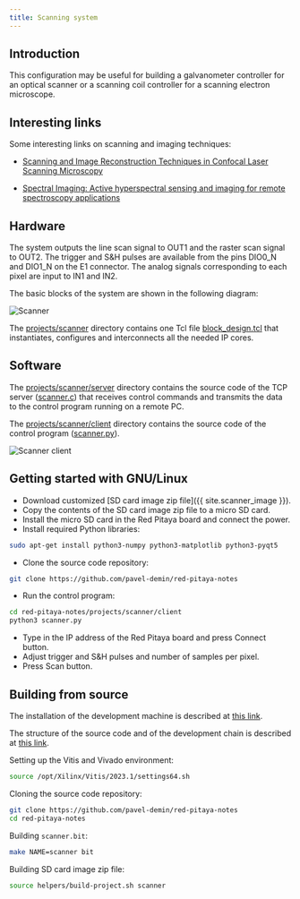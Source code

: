 ```yaml
---
title: Scanning system
---
```


## Introduction

This configuration may be useful for building a galvanometer controller for an optical scanner or a scanning coil controller for a scanning electron microscope.

## Interesting links

Some interesting links on scanning and imaging techniques:

- [Scanning and Image Reconstruction Techniques in Confocal Laser Scanning Microscopy](https://www.intechopen.com/chapters/15823)

- [Spectral Imaging: Active hyperspectral sensing and imaging for remote spectroscopy applications](https://www.laserfocusworld.com/test-measurement/spectroscopy/article/16556842/spectral-imaging-active-hyperspectral-sensing-and-imaging-for-remote-spectroscopy-applications)

## Hardware

The system outputs the line scan signal to OUT1 and the raster scan signal to OUT2. The trigger and S&H pulses are available from the pins DIO0_N and DIO1_N on the E1 connector. The analog signals corresponding to each pixel are input to IN1 and IN2.

The basic blocks of the system are shown in the following diagram:

![Scanner](/img/scanner.png)

The [projects/scanner](https://github.com/pavel-demin/red-pitaya-notes/tree/master/projects/scanner) directory contains one Tcl file [block_design.tcl](https://github.com/pavel-demin/red-pitaya-notes/blob/master/projects/scanner/block_design.tcl) that instantiates, configures and interconnects all the needed IP cores.

## Software

The [projects/scanner/server](https://github.com/pavel-demin/red-pitaya-notes/tree/master/projects/scanner/server) directory contains the source code of the TCP server ([scanner.c](https://github.com/pavel-demin/red-pitaya-notes/blob/master/projects/scanner/server/scanner.c)) that receives control commands and transmits the data to the control program running on a remote PC.

The [projects/scanner/client](https://github.com/pavel-demin/red-pitaya-notes/tree/master/projects/scanner/client) directory contains the source code of the control program ([scanner.py](https://github.com/pavel-demin/red-pitaya-notes/blob/master/projects/scanner/client/scanner.py)).

![Scanner client](/img/scanner-client.png)

## Getting started with GNU/Linux

- Download customized [SD card image zip file]({{ site.scanner_image }}).
- Copy the contents of the SD card image zip file to a micro SD card.
- Install the micro SD card in the Red Pitaya board and connect the power.
- Install required Python libraries:

```bash
sudo apt-get install python3-numpy python3-matplotlib python3-pyqt5
```

- Clone the source code repository:

```bash
git clone https://github.com/pavel-demin/red-pitaya-notes
```

- Run the control program:

```bash
cd red-pitaya-notes/projects/scanner/client
python3 scanner.py
```

- Type in the IP address of the Red Pitaya board and press Connect button.
- Adjust trigger and S&H pulses and number of samples per pixel.
- Press Scan button.

## Building from source

The installation of the development machine is described at [this link](/development-machine/).

The structure of the source code and of the development chain is described at [this link](/led-blinker/).

Setting up the Vitis and Vivado environment:

```bash
source /opt/Xilinx/Vitis/2023.1/settings64.sh
```

Cloning the source code repository:

```bash
git clone https://github.com/pavel-demin/red-pitaya-notes
cd red-pitaya-notes
```

Building `scanner.bit`:

```bash
make NAME=scanner bit
```

Building SD card image zip file:

```bash
source helpers/build-project.sh scanner
```

